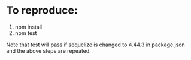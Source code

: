 # To reproduce:
1. npm install
1. npm test

Note that test will pass if sequelize is changed to 4.44.3 in package.json and the above steps are repeated.
